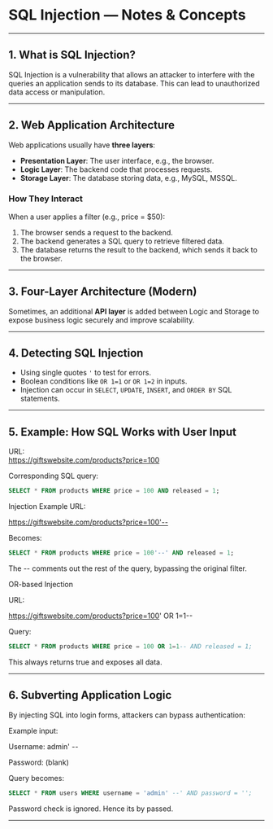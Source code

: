 # SQL Injection — Notes & Concepts

---

## 1. What is SQL Injection?

SQL Injection is a vulnerability that allows an attacker to interfere with the queries an application sends to its database. This can lead to unauthorized data access or manipulation.

---

## 2. Web Application Architecture

Web applications usually have **three layers**:

- **Presentation Layer**: The user interface, e.g., the browser.  
- **Logic Layer**: The backend code that processes requests.  
- **Storage Layer**: The database storing data, e.g., MySQL, MSSQL.

### How They Interact

When a user applies a filter (e.g., price = $50):

1. The browser sends a request to the backend.  
2. The backend generates a SQL query to retrieve filtered data.  
3. The database returns the result to the backend, which sends it back to the browser.

---

## 3. Four-Layer Architecture (Modern)

Sometimes, an additional **API layer** is added between Logic and Storage to expose business logic securely and improve scalability.

---

## 4. Detecting SQL Injection

- Using single quotes `'` to test for errors.  
- Boolean conditions like `OR 1=1` or `OR 1=2` in inputs.  
- Injection can occur in `SELECT`, `UPDATE`, `INSERT`, and `ORDER BY` SQL statements.

---

## 5. Example: How SQL Works with User Input

URL:  
https://giftswebsite.com/products?price=100

Corresponding SQL query:  
```sql
SELECT * FROM products WHERE price = 100 AND released = 1;
```

Injection Example
URL:

https://giftswebsite.com/products?price=100'--

Becomes:

```sql
SELECT * FROM products WHERE price = 100'--' AND released = 1;
```
The -- comments out the rest of the query, bypassing the original filter.

OR-based Injection

URL:

https://giftswebsite.com/products?price=100' OR 1=1--

Query:

```sql
SELECT * FROM products WHERE price = 100 OR 1=1-- AND released = 1;
```

This always returns true and exposes all data.

---

## 6. Subverting Application Logic

By injecting SQL into login forms, attackers can bypass authentication:

Example input:

Username: admin' --

Password: (blank)

Query becomes:

```sql
SELECT * FROM users WHERE username = 'admin' --' AND password = '';
```

Password check is ignored.
Hence its by passed.

---
